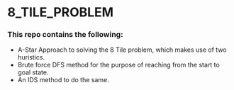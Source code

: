 # 8_TILE_PROBLEM


### This repo contains the following: 

* A-Star Approach to solving the 8 Tile problem, which makes use of two huristics.
* Brute force DFS method for the purpose of reaching from the start to goal state.
* An IDS method to do the same.
